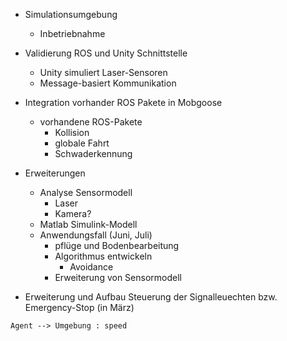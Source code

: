 - Simulationsumgebung 
	- Inbetriebnahme 

- Validierung ROS und Unity Schnittstelle 
	- Unity simuliert Laser-Sensoren 
	- Message-basiert Kommunikation 

- Integration vorhander ROS Pakete in Mobgoose 
	- vorhandene ROS-Pakete 
		- Kollision 
		- globale Fahrt 
		- Schwaderkennung 

- Erweiterungen 
	- Analyse Sensormodell
		- Laser
		- Kamera?
	- Matlab Simulink-Modell 
	- Anwendungsfall (Juni, Juli)
		- pflüge und Bodenbearbeitung 
		- Algorithmus entwickeln 
			- Avoidance 
		- Erweiterung von Sensormodell 



- Erweiterung und Aufbau Steuerung der Signalleuechten bzw. Emergency-Stop (in März)


```plantuml
Agent --> Umgebung : speed 

```